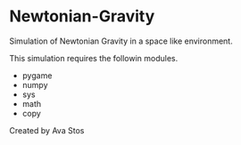 # Newtonian-Gravity
Simulation of Newtonian Gravity in a space like environment.

This simulation requires the followin modules.

- pygame
- numpy
- sys
- math
- copy

Created by Ava Stos